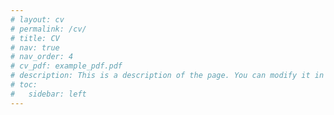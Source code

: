 ```yaml
---
# layout: cv
# permalink: /cv/
# title: CV
# nav: true
# nav_order: 4
# cv_pdf: example_pdf.pdf
# description: This is a description of the page. You can modify it in 'pages/_cv.md'. You can also change or remove the top pdf download button.
# toc:
#   sidebar: left
---
```

